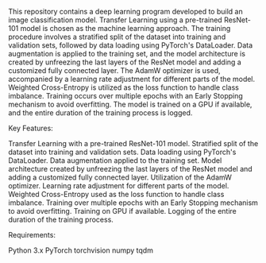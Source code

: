 This repository contains a deep learning program developed to build an image classification model. Transfer Learning using a pre-trained ResNet-101 model is chosen as the machine learning approach. The training procedure involves a stratified split of the dataset into training and validation sets, followed by data loading using PyTorch's DataLoader. Data augmentation is applied to the training set, and the model architecture is created by unfreezing the last layers of the ResNet model and adding a customized fully connected layer. The AdamW optimizer is used, accompanied by a learning rate adjustment for different parts of the model. Weighted Cross-Entropy is utilized as the loss function to handle class imbalance. Training occurs over multiple epochs with an Early Stopping mechanism to avoid overfitting. The model is trained on a GPU if available, and the entire duration of the training process is logged.

Key Features:

Transfer Learning with a pre-trained ResNet-101 model.
Stratified split of the dataset into training and validation sets.
Data loading using PyTorch's DataLoader.
Data augmentation applied to the training set.
Model architecture created by unfreezing the last layers of the ResNet model and adding a customized fully connected layer.
Utilization of the AdamW optimizer.
Learning rate adjustment for different parts of the model.
Weighted Cross-Entropy used as the loss function to handle class imbalance.
Training over multiple epochs with an Early Stopping mechanism to avoid overfitting.
Training on GPU if available.
Logging of the entire duration of the training process.

Requirements:

Python 3.x
PyTorch
torchvision
numpy
tqdm
